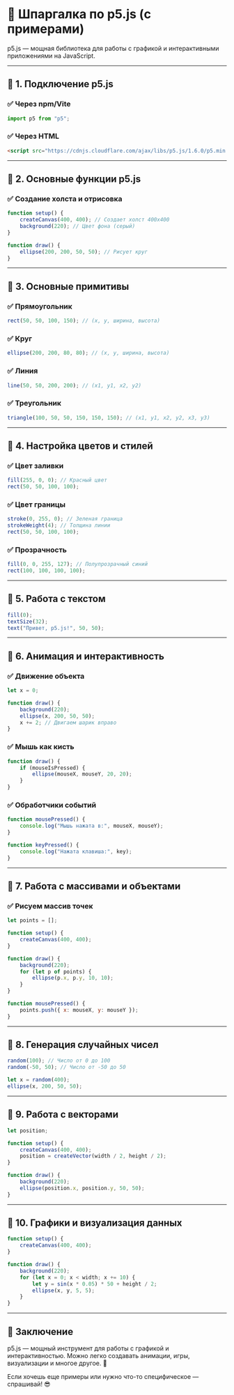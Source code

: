 # 🚀 **Шпаргалка по p5.js** (с примерами)  

p5.js — мощная библиотека для работы с графикой и интерактивными приложениями на JavaScript.  

---

## 🔹 **1. Подключение p5.js**  
### ✅ **Через npm/Vite**  
```js
import p5 from "p5";
```

### ✅ **Через HTML**  
```html
<script src="https://cdnjs.cloudflare.com/ajax/libs/p5.js/1.6.0/p5.min.js"></script>
```

---

## 🔹 **2. Основные функции p5.js**  
### ✅ **Создание холста и отрисовка**  
```js
function setup() {
    createCanvas(400, 400); // Создает холст 400x400
    background(220); // Цвет фона (серый)
}

function draw() {
    ellipse(200, 200, 50, 50); // Рисует круг
}
```

---

## 🔹 **3. Основные примитивы**
### ✅ **Прямоугольник**
```js
rect(50, 50, 100, 150); // (x, y, ширина, высота)
```

### ✅ **Круг**
```js
ellipse(200, 200, 80, 80); // (x, y, ширина, высота)
```

### ✅ **Линия**
```js
line(50, 50, 200, 200); // (x1, y1, x2, y2)
```

### ✅ **Треугольник**
```js
triangle(100, 50, 50, 150, 150, 150); // (x1, y1, x2, y2, x3, y3)
```

---

## 🔹 **4. Настройка цветов и стилей**
### ✅ **Цвет заливки**
```js
fill(255, 0, 0); // Красный цвет
rect(50, 50, 100, 100);
```

### ✅ **Цвет границы**
```js
stroke(0, 255, 0); // Зеленая граница
strokeWeight(4); // Толщина линии
rect(50, 50, 100, 100);
```

### ✅ **Прозрачность**
```js
fill(0, 0, 255, 127); // Полупрозрачный синий
rect(100, 100, 100, 100);
```

---

## 🔹 **5. Работа с текстом**
```js
fill(0);
textSize(32);
text("Привет, p5.js!", 50, 50);
```

---

## 🔹 **6. Анимация и интерактивность**
### ✅ **Движение объекта**
```js
let x = 0;

function draw() {
    background(220);
    ellipse(x, 200, 50, 50);
    x += 2; // Двигаем шарик вправо
}
```

### ✅ **Мышь как кисть**
```js
function draw() {
    if (mouseIsPressed) {
        ellipse(mouseX, mouseY, 20, 20);
    }
}
```

### ✅ **Обработчики событий**
```js
function mousePressed() {
    console.log("Мышь нажата в:", mouseX, mouseY);
}

function keyPressed() {
    console.log("Нажата клавиша:", key);
}
```

---

## 🔹 **7. Работа с массивами и объектами**
### ✅ **Рисуем массив точек**
```js
let points = [];

function setup() {
    createCanvas(400, 400);
}

function draw() {
    background(220);
    for (let p of points) {
        ellipse(p.x, p.y, 10, 10);
    }
}

function mousePressed() {
    points.push({ x: mouseX, y: mouseY });
}
```

---

## 🔹 **8. Генерация случайных чисел**
```js
random(100); // Число от 0 до 100
random(-50, 50); // Число от -50 до 50
```

```js
let x = random(400);
ellipse(x, 200, 50, 50);
```

---

## 🔹 **9. Работа с векторами**
```js
let position;

function setup() {
    createCanvas(400, 400);
    position = createVector(width / 2, height / 2);
}

function draw() {
    background(220);
    ellipse(position.x, position.y, 50, 50);
}
```

---

## 🔹 **10. Графики и визуализация данных**
```js
function setup() {
    createCanvas(400, 400);
}

function draw() {
    background(220);
    for (let x = 0; x < width; x += 10) {
        let y = sin(x * 0.05) * 50 + height / 2;
        ellipse(x, y, 5, 5);
    }
}
```

---

## 🎯 **Заключение**
p5.js — мощный инструмент для работы с графикой и интерактивностью. Можно легко создавать анимации, игры, визуализации и многое другое. 🚀  

Если хочешь еще примеры или нужно что-то специфическое — спрашивай! 😎